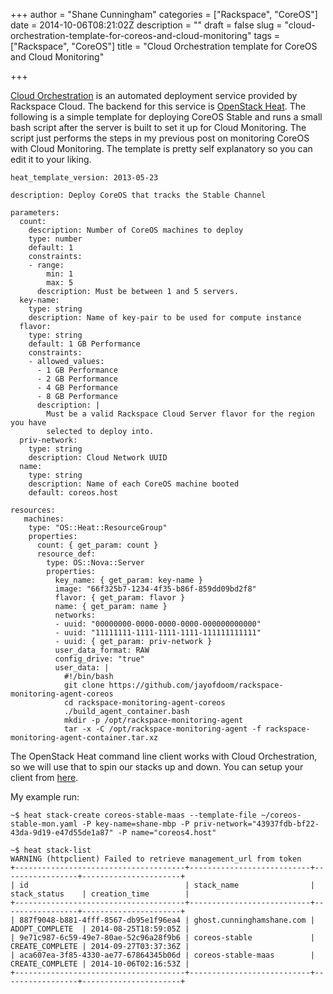 +++
author = "Shane Cunningham"
categories = ["Rackspace", "CoreOS"]
date = 2014-10-06T08:21:02Z
description = ""
draft = false
slug = "cloud-orchestration-template-for-coreos-and-cloud-monitoring"
tags = ["Rackspace", "CoreOS"]
title = "Cloud Orchestration template for CoreOS and Cloud Monitoring"

+++


[Cloud Orchestration](http://www.rackspace.com/blog/cloud-orchestration-automating-deployments-of-full-stack-configurations/) is an automated deployment service provided by Rackspace Cloud. The backend for this service is [OpenStack Heat](https://wiki.openstack.org/wiki/Heat). The following is a simple template for deploying CoreOS Stable and runs a small bash script after the server is built to set it up for Cloud Monitoring. The script just performs the steps in my previous post on monitoring CoreOS with Cloud Monitoring. The template is pretty self explanatory so you can edit it to your liking. 

<pre><code>heat_template_version: 2013-05-23

description: Deploy CoreOS that tracks the Stable Channel

parameters:
  count:
    description: Number of CoreOS machines to deploy
    type: number
    default: 1
    constraints:
    - range:
        min: 1
        max: 5
      description: Must be between 1 and 5 servers.
  key-name:
    type: string
    description: Name of key-pair to be used for compute instance
  flavor:
    type: string
    default: 1 GB Performance
    constraints:
    - allowed_values:
      - 1 GB Performance
      - 2 GB Performance
      - 4 GB Performance
      - 8 GB Performance
      description: |
        Must be a valid Rackspace Cloud Server flavor for the region you have
        selected to deploy into.
  priv-network:
    type: string
    description: Cloud Network UUID
  name:
    type: string
    description: Name of each CoreOS machine booted
    default: coreos.host

resources:
   machines:
    type: "OS::Heat::ResourceGroup"
    properties:
      count: { get_param: count }
      resource_def:
        type: OS::Nova::Server
        properties:
          key_name: { get_param: key-name }
          image: "66f325b7-1234-4f35-b86f-859dd09bd2f8"
          flavor: { get_param: flavor }
          name: { get_param: name }
          networks:
          - uuid: "00000000-0000-0000-0000-000000000000"
          - uuid: "11111111-1111-1111-1111-111111111111"
          - uuid: { get_param: priv-network }
          user_data_format: RAW
          config_drive: "true"
          user_data: |
            #!/bin/bash
            git clone https://github.com/jayofdoom/rackspace-monitoring-agent-coreos
            cd rackspace-monitoring-agent-coreos
            ./build_agent_container.bash
            mkdir -p /opt/rackspace-monitoring-agent
            tar -x -C /opt/rackspace-monitoring-agent -f rackspace-monitoring-agent-container.tar.xz
</code></pre>

The OpenStack Heat command line client works with Cloud Orchestration, so we will use that to spin our stacks up and down. You can setup your client from [here](http://docs.rackspace.com/orchestration/api/v1/orchestration-getting-started/content/Install_Heat_Client.html).

My example run:

<pre><code>~$ heat stack-create coreos-stable-maas --template-file ~/coreos-stable-mon.yaml -P key-name=shane-mbp -P priv-network="43937fdb-bf22-43da-9d19-e47d55de1a87" -P name="coreos4.host"

~$ heat stack-list
WARNING (httpclient) Failed to retrieve management_url from token
+--------------------------------------+---------------------------+-----------------+----------------------+
| id                                   | stack_name                | stack_status    | creation_time        |
+--------------------------------------+---------------------------+-----------------+----------------------+
| 887f9048-b881-4fff-8567-db95e1f96ea4 | ghost.cunninghamshane.com | ADOPT_COMPLETE  | 2014-08-25T18:59:05Z |
| 9e71c987-6c59-49e7-80ae-52c96a28f9b6 | coreos-stable             | CREATE_COMPLETE | 2014-09-27T03:37:36Z |
| aca607ea-3f85-4330-ae77-67864345b06d | coreos-stable-maas        | CREATE_COMPLETE | 2014-10-06T02:16:53Z |
+--------------------------------------+---------------------------+-----------------+----------------------+
</code></pre>